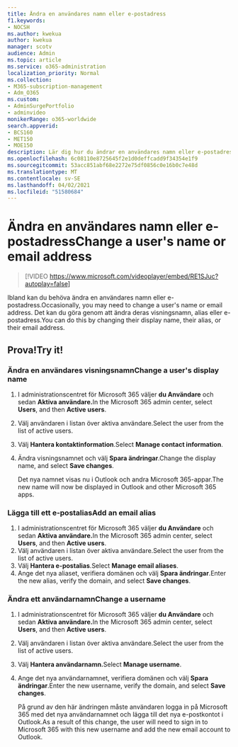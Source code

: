 ```yaml
---
title: Ändra en användares namn eller e-postadress
f1.keywords:
- NOCSH
ms.author: kwekua
author: kwekua
manager: scotv
audience: Admin
ms.topic: article
ms.service: o365-administration
localization_priority: Normal
ms.collection:
- M365-subscription-management
- Adm_O365
ms.custom:
- AdminSurgePortfolio
- adminvideo
monikerRange: o365-worldwide
search.appverid:
- BCS160
- MET150
- MOE150
description: Lär dig hur du ändrar en användares namn eller e-postadress.
ms.openlocfilehash: 6c08110e8725645f2e1d0deffcadd9f34354e1f9
ms.sourcegitcommit: 53acc851abf68e2272e75df0856c0e16b0c7e48d
ms.translationtype: MT
ms.contentlocale: sv-SE
ms.lasthandoff: 04/02/2021
ms.locfileid: "51580684"
---
```

# <a name="change-a-users-name-or-email-address"></a><span data-ttu-id="7a8a1-103">Ändra en användares namn eller e-postadress</span><span class="sxs-lookup"><span data-stu-id="7a8a1-103">Change a user's name or email address</span></span>

> [!VIDEO https://www.microsoft.com/videoplayer/embed/RE1SJuc?autoplay=false]

<span data-ttu-id="7a8a1-104">Ibland kan du behöva ändra en användares namn eller e-postadress.</span><span class="sxs-lookup"><span data-stu-id="7a8a1-104">Occasionally, you may need to change a user's name or email address.</span></span> <span data-ttu-id="7a8a1-105">Det kan du göra genom att ändra deras visningsnamn, alias eller e-postadress.</span><span class="sxs-lookup"><span data-stu-id="7a8a1-105">You can do this by changing their display name, their alias, or their email address.</span></span> 

## <a name="try-it"></a><span data-ttu-id="7a8a1-106">Prova!</span><span class="sxs-lookup"><span data-stu-id="7a8a1-106">Try it!</span></span>

### <a name="change-a-users-display-name"></a><span data-ttu-id="7a8a1-107">Ändra en användares visningsnamn</span><span class="sxs-lookup"><span data-stu-id="7a8a1-107">Change a user's display name</span></span>

1. <span data-ttu-id="7a8a1-108">I administrationscentret för Microsoft 365 väljer **du Användare** och sedan **Aktiva användare.**</span><span class="sxs-lookup"><span data-stu-id="7a8a1-108">In the Microsoft 365 admin center, select **Users**, and then **Active users**.</span></span>
1. <span data-ttu-id="7a8a1-109">Välj användaren i listan över aktiva användare.</span><span class="sxs-lookup"><span data-stu-id="7a8a1-109">Select the user from the list of active users.</span></span>
1. <span data-ttu-id="7a8a1-110">Välj **Hantera kontaktinformation**.</span><span class="sxs-lookup"><span data-stu-id="7a8a1-110">Select **Manage contact information**.</span></span>
1. <span data-ttu-id="7a8a1-111">Ändra visningsnamnet och välj **Spara ändringar**.</span><span class="sxs-lookup"><span data-stu-id="7a8a1-111">Change the display name, and select **Save changes**.</span></span>

    <span data-ttu-id="7a8a1-112">Det nya namnet visas nu i Outlook och andra Microsoft 365-appar.</span><span class="sxs-lookup"><span data-stu-id="7a8a1-112">The new name will now be displayed in Outlook and other Microsoft 365 apps.</span></span>

### <a name="add-an-email-alias"></a><span data-ttu-id="7a8a1-113">Lägga till ett e-postalias</span><span class="sxs-lookup"><span data-stu-id="7a8a1-113">Add an email alias</span></span>

1. <span data-ttu-id="7a8a1-114">I administrationscentret för Microsoft 365 väljer **du Användare** och sedan **Aktiva användare.**</span><span class="sxs-lookup"><span data-stu-id="7a8a1-114">In the Microsoft 365 admin center, select **Users**, and then **Active users**.</span></span>
1. <span data-ttu-id="7a8a1-115">Välj användaren i listan över aktiva användare.</span><span class="sxs-lookup"><span data-stu-id="7a8a1-115">Select the user from the list of active users.</span></span>
1. <span data-ttu-id="7a8a1-116">Välj **Hantera e-postalias**.</span><span class="sxs-lookup"><span data-stu-id="7a8a1-116">Select **Manage email aliases**.</span></span>
1. <span data-ttu-id="7a8a1-117">Ange det nya aliaset, verifiera domänen och välj **Spara ändringar**.</span><span class="sxs-lookup"><span data-stu-id="7a8a1-117">Enter the new alias, verify the domain, and select **Save changes**.</span></span>

### <a name="change-a-username"></a><span data-ttu-id="7a8a1-118">Ändra ett användarnamn</span><span class="sxs-lookup"><span data-stu-id="7a8a1-118">Change a username</span></span>

1. <span data-ttu-id="7a8a1-119">I administrationscentret för Microsoft 365 väljer **du Användare** och sedan **Aktiva användare.**</span><span class="sxs-lookup"><span data-stu-id="7a8a1-119">In the Microsoft 365 admin center, select **Users**, and then **Active users**.</span></span>
1. <span data-ttu-id="7a8a1-120">Välj användaren i listan över aktiva användare.</span><span class="sxs-lookup"><span data-stu-id="7a8a1-120">Select the user from the list of active users.</span></span>
1. <span data-ttu-id="7a8a1-121">Välj **Hantera användarnamn.**</span><span class="sxs-lookup"><span data-stu-id="7a8a1-121">Select **Manage username**.</span></span>
1. <span data-ttu-id="7a8a1-122">Ange det nya användarnamnet, verifiera domänen och välj **Spara ändringar**.</span><span class="sxs-lookup"><span data-stu-id="7a8a1-122">Enter the new username, verify the domain, and select **Save changes**.</span></span>

    <span data-ttu-id="7a8a1-123">På grund av den här ändringen måste användaren logga in på Microsoft 365 med det nya användarnamnet och lägga till det nya e-postkontot i Outlook.</span><span class="sxs-lookup"><span data-stu-id="7a8a1-123">As a result of this change, the user will need to sign in to Microsoft 365 with this new username and add the new email account to Outlook.</span></span>
